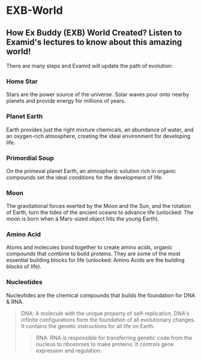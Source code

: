 # EXB-World
## How Ex Buddy (EXB) World Created? Listen to Examid's lectures to know about this amazing world!

There are many steps and Examid will update the path of evolution:

### Home Star
Stars are the power source of the universe. Solar waves pour onto nearby planets and provide energy for millions of years.

### Planet Earth
Earth provides just the right mixture chemicals, an abundance of water, and an oxygen-rich atmosphere, creating the ideal environment for developing life.

### Primordial Soup
On the primeval planet Earth, an atmospheric solution rich in organic compounds set the ideal conditions for the development of life.

### Moon
The gravitational forces exerted by the Moon and the Sun, and the rotation of Earth, turn the tides of the ancient oceans to advance life (unlocked: The moon is born when a Mars-sized object hits the young Earth).

### Amino Acid
Atoms and molecules bond together to create amino acids, organic compounds that combine to build proteins. They are some of the most essential building blocks for life (unlocked: Amino Acids are the building blocks of life).

### Nucleotides
Nucleotides are the chemical compounds that builds the foundation for DNA & RNA.
> DNA: A molecule with the unique property of self-replication, DNA's infinite configurations form the foundation of all evolutionary changes. It contains the genetic instructions for all life on Earth.
>> RNA: RNA is responsible for transferring genetic code from the nucleus to ribosomes to make proteins. It controls gene expression and regulation.
### 

